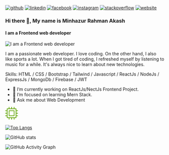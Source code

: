 
[<img src='https://cdn.jsdelivr.net/npm/simple-icons@3.0.1/icons/github.svg' alt='github' height='40'>](https://github.com/Akash7766)  [<img src='https://cdn.jsdelivr.net/npm/simple-icons@3.0.1/icons/linkedin.svg' alt='linkedin' height='40'>](https://www.linkedin.com/in/https://www.linkedin.com/in/akash7766/)  [<img src='https://cdn.jsdelivr.net/npm/simple-icons@3.0.1/icons/facebook.svg' alt='facebook' height='40'>](https://www.facebook.com/https://www.facebook.com/Akash7766/)  [<img src='https://cdn.jsdelivr.net/npm/simple-icons@3.0.1/icons/instagram.svg' alt='instagram' height='40'>](https://www.instagram.com/https://www.instagram.com/akash_rahman_69//)  [<img src='https://cdn.jsdelivr.net/npm/simple-icons@3.0.1/icons/stackoverflow.svg' alt='stackoverflow' height='40'>](https://stackoverflow.com/users/https://stackoverflow.com/users/18384001/akash-rahman)  [<img src='https://cdn.jsdelivr.net/npm/simple-icons@3.0.1/icons/icloud.svg' alt='website' height='40'>](https://akash-rahman.vercel.app)  

### Hi there 👋, My name is Minhazur Rahman Akash
#### I am a Frontend web developer
![I am a Frontend web developer](https://i.ibb.co/VpqJM96/Beige-Brown-Personal-Brand-Linkedin-Banner.png)

I am a passionate web developer. I love coding. On the other hand, I also like sports a lot. When I got tired of
coding, I refreshed myself by listening to music for a while. It's always nice to learn
about new technologies.

Skills: HTML / CSS / Bootstrap / Tailwind / Javascript / ReactJs / NodeJs / ExpressJs / MongoDb / Firebase / JWT

- 🔭 I’m currently working on ReactJs/NectJs Frontend Project.
- 🌱 I’m focused on learning Mern Stack.
- 💬 Ask me about Web Development 



<a href='https://docs.github.com/en/developers'><img src='https://raw.githubusercontent.com/acervenky/animated-github-badges/master/assets/devbadge.gif' width='40' height='40'></a> 

[![Top Langs](https://github-readme-stats.vercel.app/api/top-langs/?username=Akash7766)](https://github.com/anuraghazra/github-readme-stats)

![GitHub stats](https://github-readme-stats.vercel.app/api?username=Akash7766&show_icons=true)  

![GitHub Activity Graph](https://activity-graph.herokuapp.com/graph?username=Akash7766)  


